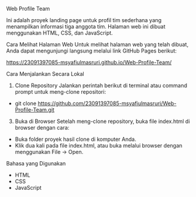 Web Profile Team

Ini adalah proyek landing page untuk profil tim sederhana yang menampilkan informasi tiga anggota tim. Halaman web ini dibuat menggunakan HTML, CSS, dan JavaScript.

Cara Melihat Halaman Web
Untuk melihat halaman web yang telah dibuat, Anda dapat mengunjungi langsung melalui link GitHub Pages berikut:

https://23091397085-msyafiulmasruri.github.io/Web-Profile-Team/
 
Cara Menjalankan Secara Lokal

1. Clone Repository
Jalankan perintah berikut di terminal atau command prompt untuk meng-clone repositori:

- git clone https://github.com/23091397085-msyafiulmasruri/Web-Profile-Team.git 

3. Buka di Browser
Setelah meng-clone repository, buka file index.html di browser dengan cara:
- Buka folder proyek hasil clone di komputer Anda.
- Klik dua kali pada file index.html, atau buka melalui browser dengan menggunakan File -> Open.
  
Bahasa yang Digunakan
- HTML
- CSS
- JavaScript
  
